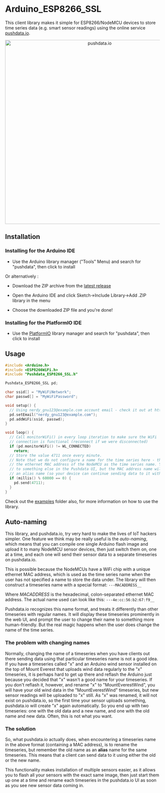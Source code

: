 # Arduino_ESP8266_SSL

This client library makes it simple for ESP8266/NodeMCU devices to store time series data 
(e.g. smart sensor readings) using the online service [pushdata.io](https://pushdata.io).

<p align="center"><img src="screenshot.png" alt="pushdata.io" width="600" height="auto"></p>

## Installation

### Installing for the Arduino IDE

- Use the Arduino library manager ("Tools" Menu) and search for "pushdata", then click to install

Or alternatively :

- Download the ZIP archive from the [latest release](https://github.com/pushdata-io/Arduino_ESP8266_SSL/releases/latest)

- Open the Arduino IDE and click Sketch->Include Library->Add .ZIP library in the menu

- Choose the downloaded ZIP file and you're done!

### Installing for the PlatformIO IDE

- Use the [PlatformIO](https://platformio.org) library manager and search for "pushdata", then click to install


## Usage

```c++
#include <Arduino.h>
#include <ESP8266WiFi.h>
#include "Pushdata_ESP8266_SSL.h"

Pushdata_ESP8266_SSL pd;

char ssid[] = "MyWiFiNetwork";
char passwd[] = "MyWiFiPassword";

void setup() {
  // Using nerdy_gnu123@example.com account email - check it out at https://pushdata.io/nerdy_gnu123@example.com
  pd.setEmail("nerdy_gnu123@example.com");
  pd.addWiFi(ssid, passwd);
}

void loop() {
  // Call monitorWiFi() in every loop iteration to make sure the WiFi
  // connection is functional (reconnect if we were disconnected)
  if (pd.monitorWiFi() != WL_CONNECTED) 
    return;
  // Store the value 4711 once every minute. 
  // Note that we do not configure a name for the time series here - the Pushdata library will then use 
  // the ethernet MAC address of the NodeMCU as the time series name. You can change the primary name 
  // to something else in the Pushdata UI, but the MAC address name will always remain, and function as 
  // an alias name (so your device can continue sending data to it without any kind of reconfiguration)
  if (millis() % 60000 == 0) {
    pd.send(4711);
  }
}
```

Check out the [examples](https://github.com/pushdata-io/Arduino_ESP8266_SSL/tree/master/examples) folder also, for more information on how to use the library.

## Auto-naming

This library, and pushdata.io, try very hard to make the lives of IoT hackers simpler. One feature we think may be really useful is the *auto-naming*, which means that you can compile one single Arduino flash image and upload it to many NodeMCU sensor devices, then just switch them on, one at a time, and each one will send their sensor data to a separate timeseries on pushdata.io.

This is possible because the NodeMCUs have a WiFi chip with a unique ethernet MAC address, which is used as the time series name when the user has not specified a name to store the data under. The library will then construct a timeseries name with a special format: `---MACADDRESS__`

Where *MACADDRESS* is the hexadecimal, colon-separated ethernet MAC address. The actual name used can look like this: `---4e:cc:56:b2:67:f9__`

Pushdata.io recognizes this name format, and treats it differently than other timeseries with regular names. It will display these timeseries prominently in the web UI, and prompt the user to change their name to something more human-friendly. But the real magic happens when the user does change the name of the time series. 

### The problem with changing names

Normally, changing the name of a timeseries when you have clients out there sending data using that particular timeseries name is not a good idea. If you have a timeseries called "x" and an Arduino wind sensor installed on the top of Mount Everest that uploads wind data regularly to the "x" timeseries, it is perhaps hard to get up there and reflash the Arduino just because you decided that "x" wasn't a good name for your timeseries. If you don't reflash it, however, and rename "x" to "MountEverestWind", you will have your old wind data in the "MountEverestWind" timeseries, but new sensor readings will be uploaded to "x" still. As "x" was renamed, it will not exist on pushdata.io, so the first time your sensor uploads something, pushdata.io will create "x" again automatically. So you end up with two timeseries: one with the old data and a new name, and one with the old name and new data. Often, this is not what you want.

### The solution

So, what pushdata.io actually does, when encountering a timeseries name in the above format (containing a MAC address), is to rename the timeseries, but remember the old name as an __alias__ name for the same timeseries. This means that a client can send data to it using either the old or the new name.

This functionality makes installation of multiple sensors easier, as it allows you to flash all your sensors with the exact same image, then just start them up one at a time and rename each timeseries in the pushdata.io UI as soon as you see new sensor data coming in.
